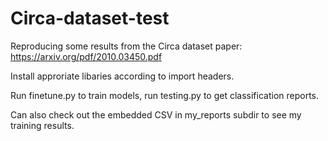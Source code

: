 # Circa-dataset-test
Reproducing some results from the Circa dataset paper: https://arxiv.org/pdf/2010.03450.pdf

Install approriate libaries according to import headers. 

Run finetune.py to train models, run testing.py to get classification reports.

Can also check out the embedded CSV in my_reports subdir to see my training results.

